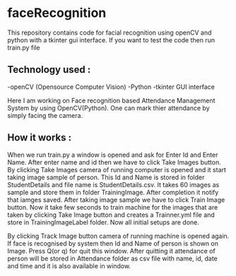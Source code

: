 # faceRecognition

This repository contains code for facial recognition using openCV and python with a tkinter gui interface. If you want to test the code then run train.py file

## Technology used :
-openCV (Opensource Computer Vision)
-Python
-tkinter GUI interface

Here I am working on Face recognition based Attendance Management System by using OpenCV(Python). One can mark thier attendance by simply facing the camera. 

## How it works :

When we run train.py a window is opened and ask for Enter Id and Enter Name. 
After enter name and id then we have to click Take Images button. 
By clicking Take Images camera of running computer is opened and it start taking image sample of person.
This Id and Name is stored in folder StudentDetails and file name is StudentDetails.csv. 
It takes 60 images as sample and store them in folder TrainingImage.
After completion it notify that iamges saved.
After taking image sample we have to click Train Image button.
Now it take few seconds to train machine for the images that are taken by clicking Take Image button and creates a Trainner.yml file and store in TrainingImageLabel folder.
Now all initial setups are done. 

By clicking Track Image button camera of running machine is opened again. 
If face is recognised by system then Id and Name of person is shown on Image. 
Press Q(or q) for quit this window.
After quitting it attendance of person will be stored in Attendance folder as csv file with name, id, date and time and it is also available in window.

